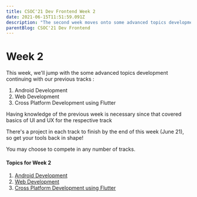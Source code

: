```yaml
---
title: CSOC'21 Dev Frontend Week 2
date: 2021-06-15T11:51:59.091Z
description: "The second week moves onto some advanced topics development continuing with our previous tracks."
parentBlog: CSOC'21 Dev Frontend
---
```


# Week 2

This week, we'll jump with the some advanced topics development continuing with our previous tracks :

1. Android Development
2. Web Development
3. Cross Platform Development using Flutter

Having knowledge of the previous week is necessary since that covered basics of UI and UX for the respective track

There's a project in each track to finish by the end of this week (June 21), so get your tools back in shape!

You may choose to compete in any number of tracks.

#### Topics for Week 2

1. [Android Development](csoc21-frontend-week2-Native-Android)
2. [Web Development](csoc21-frontend-week2-Web-Development)
3. [Cross Platform Development using Flutter](csoc21-frontend-week2-Flutter)